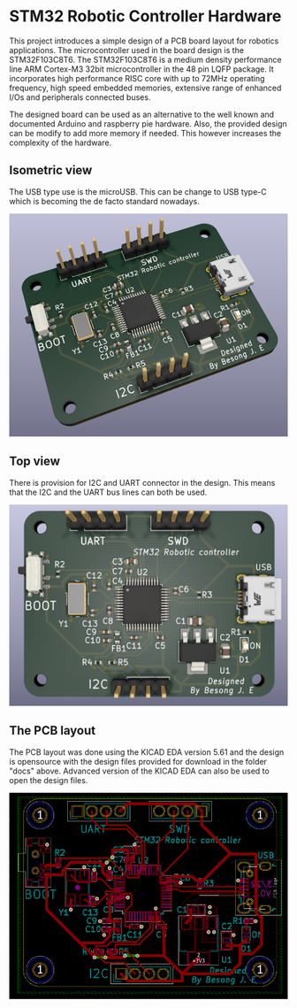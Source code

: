 # STM32 Robotic Controller Hardware
This project introduces a simple design of a PCB board layout for robotics applications. The microcontroller used in the board design is the STM32F103C8T6. The STM32F103C8T6 is a medium density performance line ARM Cortex-M3 32bit microcontroller in the 48 pin LQFP package. It incorporates high performance RISC core with up to 72MHz operating frequency, high speed embedded memories, extensive range of enhanced I/Os and peripherals connected buses.

The designed board can be used as an alternative to the well known and documented Arduino and raspberry pie hardware. Also, the provided design can be modify to add more memory if needed. This however increases the complexity of the hardware.

## Isometric view
The USB type use is the microUSB. This can be change to USB type-C which is becoming the de facto standard nowadays.

<img src='docs/posterdiagonal.PNG' width='800'>


 ## Top view
 There is provision for I2C and UART connector in the design. This means that the I2C and the UART bus lines can both be used.

 <img src='docs/posterimage.PNG' width='800'>

## The PCB layout
The PCB layout was done using the KICAD EDA version 5.61 and the design is opensource with the design files provided for download in the folder "docs" above. Advanced version of the KICAD EDA can also be used to open the design files.

<img src='docs/pcb layout.PNG' width='800'>
